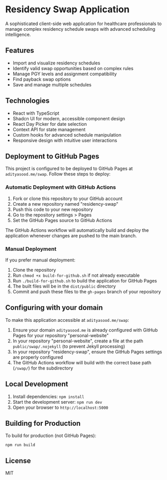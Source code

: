 # Residency Swap Application

A sophisticated client-side web application for healthcare professionals to manage complex residency schedule swaps with advanced scheduling intelligence.

## Features

- Import and visualize residency schedules
- Identify valid swap opportunities based on complex rules
- Manage PGY levels and assignment compatibility
- Find payback swap options
- Save and manage multiple schedules

## Technologies

- React with TypeScript
- Shadcn UI for modern, accessible component design
- React Day Picker for date selection
- Context API for state management
- Custom hooks for advanced schedule manipulation
- Responsive design with intuitive user interactions

## Deployment to GitHub Pages

This project is configured to be deployed to GitHub Pages at `adityasood.me/swap`. Follow these steps to deploy:

### Automatic Deployment with GitHub Actions

1. Fork or clone this repository to your GitHub account
2. Create a new repository named "residency-swap"
3. Push this code to your new repository
4. Go to the repository settings > Pages
5. Set the GitHub Pages source to GitHub Actions

The GitHub Actions workflow will automatically build and deploy the application whenever changes are pushed to the main branch.

### Manual Deployment

If you prefer manual deployment:

1. Clone the repository
2. Run `chmod +x build-for-github.sh` if not already executable
3. Run `./build-for-github.sh` to build the application for GitHub Pages
4. The built files will be in the `dist/public` directory
5. Commit and push these files to the `gh-pages` branch of your repository

## Configuring with your domain

To make this application accessible at `adityasood.me/swap`:

1. Ensure your domain `adityasood.me` is already configured with GitHub Pages for your repository "personal-website"
2. In your repository "personal-website", create a file at the path `public/swap/.nojekyll` (to prevent Jekyll processing)
3. In your repository "residency-swap", ensure the GitHub Pages settings are properly configured
4. The GitHub Actions workflow will build with the correct base path (`/swap/`) for the subdirectory

## Local Development

1. Install dependencies: `npm install`
2. Start the development server: `npm run dev`
3. Open your browser to `http://localhost:5000`

## Building for Production

To build for production (not GitHub Pages):

```
npm run build
```

## License

MIT